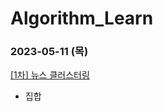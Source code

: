 # Algorithm_Learn
### 2023-05-11 (목)
[[1차] 뉴스 클러스터링](https://school.programmers.co.kr/learn/courses/30/lessons/17677)
- 집합
